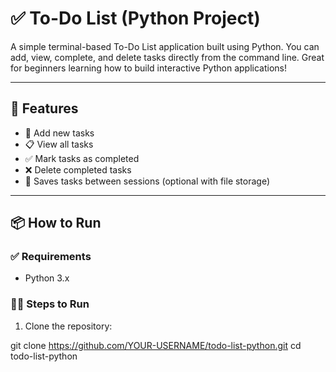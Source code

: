 # ✅ To-Do List (Python Project)

A simple terminal-based To-Do List application built using Python. You can add, view, complete, and delete tasks directly from the command line. Great for beginners learning how to build interactive Python applications!

---

## 🚀 Features

- 📌 Add new tasks
- 📋 View all tasks
- ✅ Mark tasks as completed
- ❌ Delete completed tasks
- 💾 Saves tasks between sessions (optional with file storage)

---

## 📦 How to Run

### ✅ Requirements
- Python 3.x

### 🧑‍💻 Steps to Run

1. Clone the repository:


git clone https://github.com/YOUR-USERNAME/todo-list-python.git
cd todo-list-python

